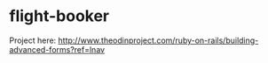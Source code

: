 # flight-booker
Project here: http://www.theodinproject.com/ruby-on-rails/building-advanced-forms?ref=lnav
